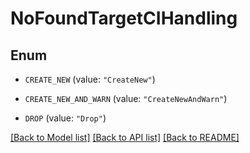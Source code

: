 # NoFoundTargetCIHandling

## Enum


* `CREATE_NEW` (value: `"CreateNew"`)

* `CREATE_NEW_AND_WARN` (value: `"CreateNewAndWarn"`)

* `DROP` (value: `"Drop"`)


[[Back to Model list]](../README.md#documentation-for-models) [[Back to API list]](../README.md#documentation-for-api-endpoints) [[Back to README]](../README.md)


